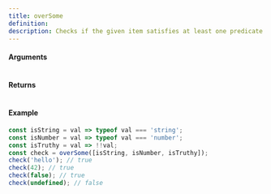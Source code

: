 ```yaml
---
title: overSome
definition: 
description: Checks if the given item satisfies at least one predicate function from the given array
---
```



#### Arguments


```bash

```


#### Returns


```bash

```


#### Example


```ts
const isString = val => typeof val === 'string';const isNumber = val => typeof val === 'number';const isTruthy = val => !!val;const check = overSome([isString, isNumber, isTruthy]);check('hello'); // truecheck(42); // truecheck(false); // truecheck(undefined); // false
```